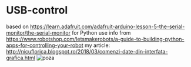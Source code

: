 # USB-control
based on https://learn.adafruit.com/adafruit-arduino-lesson-5-the-serial-monitor/the-serial-monitor
for Python use info from https://www.robotshop.com/letsmakerobots/a-guide-to-building-python-apps-for-controlling-your-robot
my article: http://nicuflorica.blogspot.ro/2018/03/comenzi-date-din-interfata-grafica.html
![poza](https://3.bp.blogspot.com/-Nv7sPH7kT_U/WrneSs0FBYI/AAAAAAAAW0w/-sMSh-dkOG4Hs9Pxxz4DDhuTqJ_p8jQvgCLcBGAs/s1600/poza_arduino_pyton.jpg)
